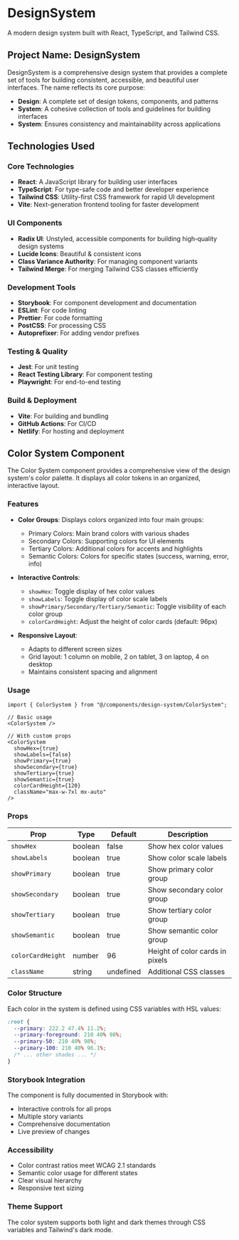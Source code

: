 # DesignSystem

A modern design system built with React, TypeScript, and Tailwind CSS.

## Project Name: DesignSystem

DesignSystem is a comprehensive design system that provides a complete set of tools for building consistent, accessible, and beautiful user interfaces. The name reflects its core purpose:

- **Design**: A complete set of design tokens, components, and patterns
- **System**: A cohesive collection of tools and guidelines for building interfaces
- **System**: Ensures consistency and maintainability across applications

## Technologies Used

### Core Technologies

- **React**: A JavaScript library for building user interfaces
- **TypeScript**: For type-safe code and better developer experience
- **Tailwind CSS**: Utility-first CSS framework for rapid UI development
- **Vite**: Next-generation frontend tooling for faster development

### UI Components

- **Radix UI**: Unstyled, accessible components for building high‑quality design systems
- **Lucide Icons**: Beautiful & consistent icons
- **Class Variance Authority**: For managing component variants
- **Tailwind Merge**: For merging Tailwind CSS classes efficiently

### Development Tools

- **Storybook**: For component development and documentation
- **ESLint**: For code linting
- **Prettier**: For code formatting
- **PostCSS**: For processing CSS
- **Autoprefixer**: For adding vendor prefixes

### Testing & Quality

- **Jest**: For unit testing
- **React Testing Library**: For component testing
- **Playwright**: For end-to-end testing

### Build & Deployment

- **Vite**: For building and bundling
- **GitHub Actions**: For CI/CD
- **Netlify**: For hosting and deployment

## Color System Component

The Color System component provides a comprehensive view of the design system's color palette. It displays all color tokens in an organized, interactive layout.

### Features

- **Color Groups**: Displays colors organized into four main groups:

  - Primary Colors: Main brand colors with various shades
  - Secondary Colors: Supporting colors for UI elements
  - Tertiary Colors: Additional colors for accents and highlights
  - Semantic Colors: Colors for specific states (success, warning, error, info)

- **Interactive Controls**:

  - `showHex`: Toggle display of hex color values
  - `showLabels`: Toggle display of color scale labels
  - `showPrimary/Secondary/Tertiary/Semantic`: Toggle visibility of each color group
  - `colorCardHeight`: Adjust the height of color cards (default: 96px)

- **Responsive Layout**:
  - Adapts to different screen sizes
  - Grid layout: 1 column on mobile, 2 on tablet, 3 on laptop, 4 on desktop
  - Maintains consistent spacing and alignment

### Usage

```tsx
import { ColorSystem } from "@/components/design-system/ColorSystem";

// Basic usage
<ColorSystem />

// With custom props
<ColorSystem
  showHex={true}
  showLabels={false}
  showPrimary={true}
  showSecondary={true}
  showTertiary={true}
  showSemantic={true}
  colorCardHeight={120}
  className="max-w-7xl mx-auto"
/>
```

### Props

| Prop              | Type    | Default   | Description                     |
| ----------------- | ------- | --------- | ------------------------------- |
| `showHex`         | boolean | false     | Show hex color values           |
| `showLabels`      | boolean | true      | Show color scale labels         |
| `showPrimary`     | boolean | true      | Show primary color group        |
| `showSecondary`   | boolean | true      | Show secondary color group      |
| `showTertiary`    | boolean | true      | Show tertiary color group       |
| `showSemantic`    | boolean | true      | Show semantic color group       |
| `colorCardHeight` | number  | 96        | Height of color cards in pixels |
| `className`       | string  | undefined | Additional CSS classes          |

### Color Structure

Each color in the system is defined using CSS variables with HSL values:

```css
:root {
  --primary: 222.2 47.4% 11.2%;
  --primary-foreground: 210 40% 98%;
  --primary-50: 210 40% 98%;
  --primary-100: 210 40% 96.1%;
  /* ... other shades ... */
}
```

### Storybook Integration

The component is fully documented in Storybook with:

- Interactive controls for all props
- Multiple story variants
- Comprehensive documentation
- Live preview of changes

### Accessibility

- Color contrast ratios meet WCAG 2.1 standards
- Semantic color usage for different states
- Clear visual hierarchy
- Responsive text sizing

### Theme Support

The color system supports both light and dark themes through CSS variables and Tailwind's dark mode.
